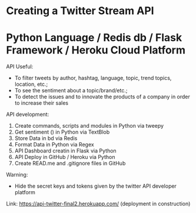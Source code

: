 # Creating a Twitter Stream API 
# Python Language / Redis db / Flask Framework / Heroku Cloud Platform

API Useful:
- To filter tweets by author, hashtag, language, topic, trend topics, location, etc.;
- To see the sentiment about a topic/brand/etc.;
- To detect the issues and to innovate the products of a company in order to increase their sales 

API development:
1. Create commands, scripts and modules in Python via tweepy
2. Get sentiment () in Python via TextBlob
3. Store Data in bd via Redis
4. Format Data in Python via Regex
5. API Dashboard creatin in Flask via Python
6. API Deploy in GitHub / Heroku via Python
7. Create READ.me and .gitignore files in GitHub

Warning:
- Hide the secret keys and tokens given by the twitter API developer platform

Link:
https://api-twitter-final2.herokuapp.com/ (deployment in construction)
